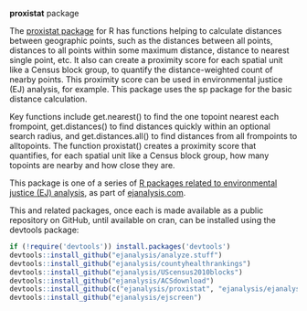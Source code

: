**proxistat** package

The [proxistat package](http://ejanalysis.github.io/proxistat/) for R has functions helping to calculate distances between geographic points, such as the distances between all points, distances to all points within some maximum distance, distance to nearest single point, etc. It also can create a proximity score for each spatial unit like a Census block group, to quantify the distance-weighted count of nearby points. This proximity score can be used in environmental justice (EJ) analysis, for example. This package uses the sp package for the basic distance calculation.  

Key functions include get.nearest() to find the one topoint nearest each frompoint, get.distances() to find distances quickly within an optional search radius, and get.distances.all() to find distances from all frompoints to alltopoints. The function proxistat() creates a proximity score that quantifies, for each spatial unit like a Census block group, how many topoints are nearby and how close they are.   

This package is one of a series of [R packages related to environmental justice (EJ) analysis](http://ejanalysis.github.io/), as part of [ejanalysis.com](http://www.ejanalysis.com).  

This and related packages, once each is made available as a public repository on GitHub, until available on cran, can be installed using the devtools package: 

```r
if (!require('devtools')) install.packages('devtools')
devtools::install_github("ejanalysis/analyze.stuff")  
devtools::install_github("ejanalysis/countyhealthrankings")  
devtools::install_github("ejanalysis/UScensus2010blocks")  
devtools::install_github("ejanalysis/ACSdownload")  
devtools::install_github(c("ejanalysis/proxistat", "ejanalysis/ejanalysis"))
devtools::install_github("ejanalysis/ejscreen")
```


